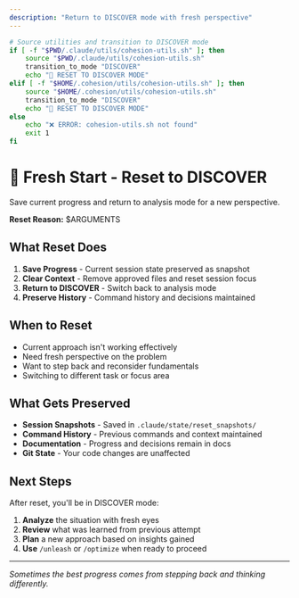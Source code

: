```yaml
---
description: "Return to DISCOVER mode with fresh perspective"
---
```


```bash
# Source utilities and transition to DISCOVER mode
if [ -f "$PWD/.claude/utils/cohesion-utils.sh" ]; then
    source "$PWD/.claude/utils/cohesion-utils.sh"
    transition_to_mode "DISCOVER"
    echo "🔄 RESET TO DISCOVER MODE"
elif [ -f "$HOME/.cohesion/utils/cohesion-utils.sh" ]; then
    source "$HOME/.cohesion/utils/cohesion-utils.sh"
    transition_to_mode "DISCOVER"
    echo "🔄 RESET TO DISCOVER MODE"
else
    echo "❌ ERROR: cohesion-utils.sh not found"
    exit 1
fi
```

# 🔄 Fresh Start - Reset to DISCOVER

Save current progress and return to analysis mode for a new perspective.

**Reset Reason:** $ARGUMENTS

## What Reset Does

1. **Save Progress** - Current session state preserved as snapshot
2. **Clear Context** - Remove approved files and reset session focus  
3. **Return to DISCOVER** - Switch back to analysis mode
4. **Preserve History** - Command history and decisions maintained

## When to Reset

- Current approach isn't working effectively
- Need fresh perspective on the problem
- Want to step back and reconsider fundamentals
- Switching to different task or focus area

## What Gets Preserved

- **Session Snapshots** - Saved in `.claude/state/reset_snapshots/`
- **Command History** - Previous commands and context maintained
- **Documentation** - Progress and decisions remain in docs
- **Git State** - Your code changes are unaffected

## Next Steps

After reset, you'll be in DISCOVER mode:
1. **Analyze** the situation with fresh eyes
2. **Review** what was learned from previous attempt
3. **Plan** a new approach based on insights gained
4. **Use** `/unleash` or `/optimize` when ready to proceed

---

*Sometimes the best progress comes from stepping back and thinking differently.*